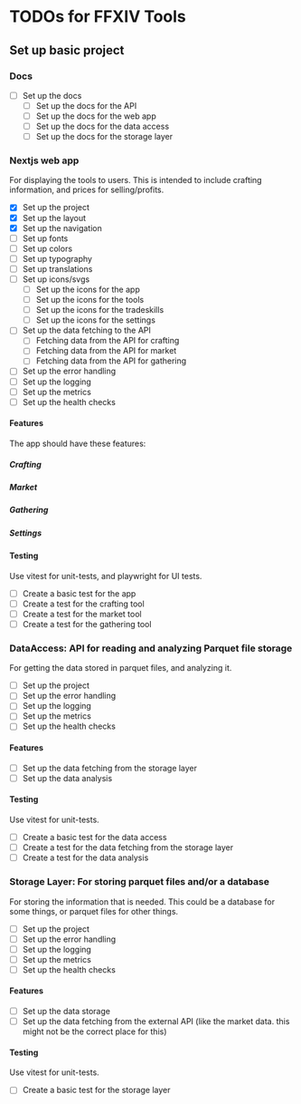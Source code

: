# TODOs for FFXIV Tools

## Set up basic project

### Docs

- [ ] Set up the docs
  - [ ] Set up the docs for the API
  - [ ] Set up the docs for the web app
  - [ ] Set up the docs for the data access
  - [ ] Set up the docs for the storage layer

### Nextjs web app

For displaying the tools to users. This is intended to include crafting information, and prices for selling/profits.

- [x] Set up the project
- [x] Set up the layout
- [x] Set up the navigation
- [ ] Set up fonts
- [ ] Set up colors
- [ ] Set up typography
- [ ] Set up translations
- [ ] Set up icons/svgs
  - [ ] Set up the icons for the app
  - [ ] Set up the icons for the tools
  - [ ] Set up the icons for the tradeskills
  - [ ] Set up the icons for the settings
- [ ] Set up the data fetching to the API
  - [ ] Fetching data from the API for crafting
  - [ ] Fetching data from the API for market
  - [ ] Fetching data from the API for gathering
- [ ] Set up the error handling
- [ ] Set up the logging
- [ ] Set up the metrics
- [ ] Set up the health checks

#### Features

The app should have these features:

##### Crafting

##### Market

##### Gathering

##### Settings

#### Testing

Use vitest for unit-tests, and playwright for UI tests.

- [ ] Create a basic test for the app
- [ ] Create a test for the crafting tool
- [ ] Create a test for the market tool
- [ ] Create a test for the gathering tool

### DataAccess: API for reading and analyzing Parquet file storage

For getting the data stored in parquet files, and analyzing it.

- [ ] Set up the project
- [ ] Set up the error handling
- [ ] Set up the logging
- [ ] Set up the metrics
- [ ] Set up the health checks

#### Features

- [ ] Set up the data fetching from the storage layer
- [ ] Set up the data analysis

#### Testing

Use vitest for unit-tests.

- [ ] Create a basic test for the data access
- [ ] Create a test for the data fetching from the storage layer
- [ ] Create a test for the data analysis

### Storage Layer: For storing parquet files and/or a database

For storing the information that is needed. This could be a database for some things, or parquet files for other things.

- [ ] Set up the project
- [ ] Set up the error handling
- [ ] Set up the logging
- [ ] Set up the metrics
- [ ] Set up the health checks

#### Features

- [ ] Set up the data storage
- [ ] Set up the data fetching from the external API (like the market data. this might not be the correct place for this)

#### Testing

Use vitest for unit-tests.

- [ ] Create a basic test for the storage layer
